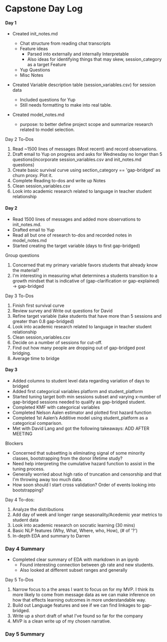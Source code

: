 # Capstone Day Log

#### Day 1

* Created init_notes.md
    * Chat structure from reading chat transcripts
    * Feature ideas
        * Parsed into externally and internally Interpretable
        * Also ideas for identifying things that may skew, session_category as a target Feature
    * Yup Questions
    * Misc Notes

* Created Variable description table (session_variables.csv) for session data
    * Included questions for Yup
    * Still needs formatting to make into real table.

* Created model_notes.md
    * purpose: to better define project scope and summarize research related to model selection.

Day 2 To-Dos
1. Read ~1500 lines of messages (Most recent) and record observations.
2.  Draft email to Yup on progress and asks for Wednesday no longer than 5 questions(incorporate session_variables.csv and init_notes.md questions)
3. Create basic survival curve using section_category == 'gap-bridged' as churn proxy. Plot it.
4. Complete Reading to-dos and write up Notes
5. Clean session_variables.csv
6. Look into academic research related to language in teacher student relationship

#### Day 2

* Read 1500 lines of messages and added more observations to init_notes.md.
* Drafted email to Yup
* Read all but one of research to-dos and recorded notes in model_notes.md
* Started creating the target variable (days to first gap-bridged)


Group questions
1. Concerned that my primary variable favors students that already know the material?
2. I'm interesting in measuring what determines a students transition to a growth mindset that is indicative of (gap-clarification or gap-explained) -> gap-bridged

Day 3 To-Dos
1. Finish first survival curve
2. Review survey and Write out questions for David
3. Refine target variable (take students that have more than 5 sessions and greater than 0.8 gap-bridged)
4. Look into academic research related to language in teacher student relationship
5. Clean session_variables.csv
6. Decide on a number of sessions for cut-off.
7. Find out how many people are dropping out of gap-bridged post bridging.
8. Average time to bridge


#### Day 3

* Added columns to student level data regarding variation of days to bridged
* Added first categorical variables platform and student_platform
* Started tuning target both min sessions subset and varying x-number of gap-bridged sessions needed to qualify as gap-bridged student.
* Completed KMF with categorical variables
* Completed Nelson Aalen estimator and plotted first hazard function
* Completed 1st Aalen’s Additive model using student_platform as a categorical comparison.
* Met with David Lang and got the following takeaways: ADD AFTER MEETING

Blockers
* Concerned that subsetting is eliminating signal of some minority classes, bootstrapping from the donor lifetime study?
* Need help interpreting the cumulative hazard function to assist in the tuning process.
* Generally worried about high ratio of truncation and censorship and that I'm throwing away too much data.
* How soon should I start cross validation? Order of events looking into bootstrapping?

Day 4 To-dos:
1. Analyze the distributions
2. Add day of week and longer range seasonality/Acedemic year metrics to student data
3. Look into academic research on socratic learning (30 mins)
4. Basic NLP features (Why, What, Where, who, How), (# of '?')
5. In-depth EDA and summary to Darren


### Day 4 Summary

* Completed clear summary of EDA with markdown in an ipynb
    * Found interesting connection between gb rate and new students.
    * Also looked at different subset ranges and generally


Day 5 To-Dos
1. Narrow focus to a the areas I want to focus on for my MVP. I think its more likely to come from message data as we can make inference on how that effects learning outcomes in more understandable way.
2. Build out Language features and see if we can find linkages to gap-bridged.
3. Write up a short draft of what I've found so far for the company
4. MVP is a clean write up of my chosen narrative.

### Day 5 Summary

